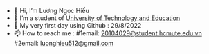 - 👋 Hi, I’m Lương Ngọc Hiếu
- 👀 I’m a student of [University of Technology and Education](https://hcmute.edu.vn/)
- 🌱 My very first day using Github : 29/8/2022
- 📫 How to reach me : 
  #1email: 20104029@student.hcmute.edu.vn
  #2email: luonghieu512@gmail.com

<!---
LuongNgocHieu/LuongNgocHieu is a ✨ special ✨ repository because its `README.md` (this file) appears on your GitHub profile.
You can click the Preview link to take a look at your changes.
--->
